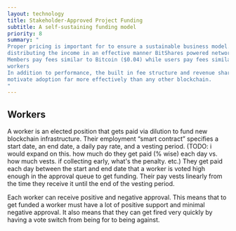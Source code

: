 ```yaml
---
layout: technology
title: Stakeholder-Approved Project Funding
subtitle: A self-sustaining funding model
priority: 8
summary: "
Proper pricing is important for to ensure a sustainable business model. By charging fees that are appropriate and
distributing the income in an effective manner BitShares powered networks can grow while while others struggle.
Members pay fees similar to Bitcoin ($0.04) while users pay fees similar to Dwolla ($0.20) or centralized exchanges (0.2%).
workers
In addition to performance, the built in fee structure and revenue sharing incentive structure should
motivate adoption far more effectively than any other blockchain.
"
---
```


## Workers
A worker is an elected position that gets paid via dilution to fund new blockchain infrastructure.  Their employment “smart contract” specifies a start date, an end date, a daily pay rate, and a vesting period. (TODO: i would expand on this. how much do they get paid (% wise) each day vs. how much vests. if collecting early, what's the penalty. etc.)   They get paid each day between the start and end date that a worker is voted high enough in the approval queue to get funding.  Their pay vests linearly from the time they receive it until the end of the vesting period.

Each worker can receive positive and negative approval.    This means that to get funded a worker must have a lot of positive support and minimal negative approval.  It also means that they can get fired very quickly by having a vote switch from being for to being against.
